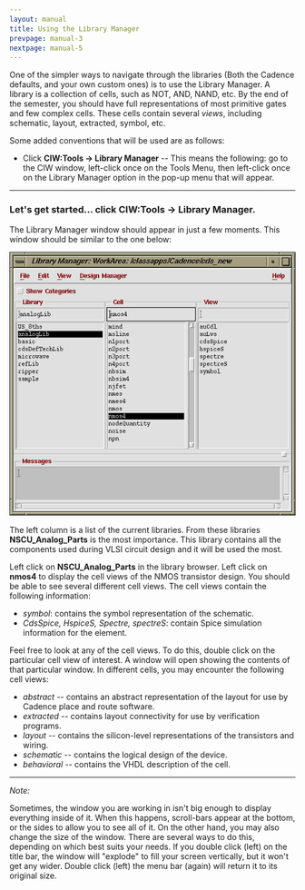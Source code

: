 ```yaml
---
layout: manual
title: Using the Library Manager
prevpage: manual-3
nextpage: manual-5
---
```


One of the simpler ways to navigate through the libraries (Both the Cadence defaults, and your own custom ones) is to use the Library Manager. A library is a collection of cells, such as NOT, AND, NAND, etc. By the end of the semester, you should have full representations of most primitive gates and few complex cells. These cells contain several _views_, including schematic, layout, extracted, symbol, etc.

Some added conventions that will be used are as follows:

-   Click **CIW:Tools -> Library Manager** -- This means the following: go to the CIW window, left-click once on the Tools Menu, then left-click once on the Library Manager option in the pop-up menu that will appear.

-----

### Let's get started... click **CIW:Tools -> Library Manager**.

The Library Manager window should appear in just a few moments. This window should be similar to the one below:

![](/images/manual/library_manager.gif)


The left column is a list of the current libraries. From these libraries **NSCU_Analog_Parts** is the most importance. This library contains all the components used during VLSI circuit design and it will be used the most.

Left click on **NSCU_Analog_Parts** in the library browser. Left click on **nmos4** to display the cell views of the NMOS transistor design. You should be able to see several different cell views. The cell views contain the following information:

-   _symbol_: contains the symbol representation of the schematic.
-   _CdsSpice, HspiceS, Spectre, spectreS_: contain Spice simulation information for the element.

Feel free to look at any of the cell views. To do this, double click on the particular cell view of interest. A window will open showing the contents of that particular window. In different cells, you may encounter the following cell views:
-   _abstract_  -- contains an abstract representation of the layout for use by Cadence place and route software.
-   _extracted_ -- contains layout connectivity for use by verification programs.
-   _layout_ -- contains the silicon-level representations of the transistors and wiring.
-   _schematic_ -- contains the logical design of the device.
-   _behavioral_ -- contains the VHDL description of the cell.

-----

_Note:_

Sometimes, the window you are working in isn't big enough to display everything inside of it. When this happens, scroll-bars appear at the bottom, or the sides to allow you to see all of it. On the other hand, you may also change the size of the window. There are several ways to do this, depending on which best suits your needs. If you double click (left) on the title bar, the window will "explode" to fill your screen vertically, but it won\'t get any wider. Double click (left) the menu bar (again) will return it to its original size.
